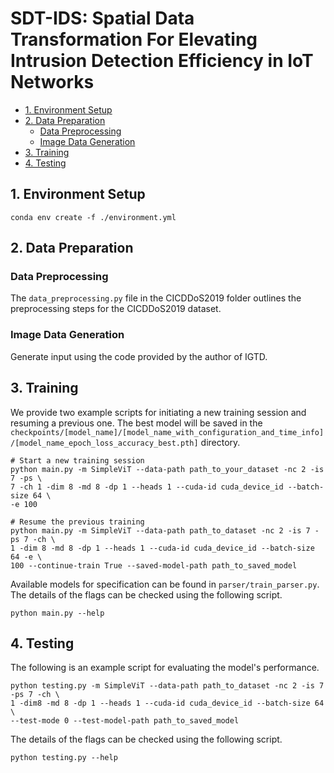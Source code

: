 
SDT-IDS: Spatial Data Transformation For Elevating Intrusion Detection Efficiency in IoT Networks <!-- omit from toc -->
=

- [1. Environment Setup](#1-environment-setup)
- [2. Data Preparation](#2-data-preparation)
  - [Data Preprocessing](#data-preprocessing)
  - [Image Data Generation](#image-data-generation)
- [3. Training](#3-training)
- [4. Testing](#4-testing)


## 1. Environment Setup
```
conda env create -f ./environment.yml
```
## 2. Data Preparation
### Data Preprocessing
The `data_preprocessing.py` file in the CICDDoS2019 folder outlines the preprocessing steps for the CICDDoS2019 dataset.
### Image Data Generation
Generate input using the code provided by the author of IGTD.
## 3. Training
We provide two example scripts for initiating a new training session and resuming a previous one. The best model will be saved in the `checkpoints/[model_name]/[model_name_with_configuration_and_time_info]/[model_name_epoch_loss_accuracy_best.pth]` directory.
```
# Start a new training session
python main.py -m SimpleViT --data-path path_to_your_dataset -nc 2 -is 7 -ps \
7 -ch 1 -dim 8 -md 8 -dp 1 --heads 1 --cuda-id cuda_device_id --batch-size 64 \
-e 100

# Resume the previous training
python main.py -m SimpleViT --data-path path_to_dataset -nc 2 -is 7 -ps 7 -ch \
1 -dim 8 -md 8 -dp 1 --heads 1 --cuda-id cuda_device_id --batch-size 64 -e \
100 --continue-train True --saved-model-path path_to_saved_model
```
Available models for specification can be found in `parser/train_parser.py`.
The details of the flags can be checked using the following script.
```
python main.py --help
```
## 4. Testing
The following is an example script for evaluating the model's performance. 
```
python testing.py -m SimpleViT --data-path path_to_dataset -nc 2 -is 7 -ps 7 -ch \
1 -dim8 -md 8 -dp 1 --heads 1 --cuda-id cuda_device_id --batch-size 64 \
--test-mode 0 --test-model-path path_to_saved_model
```
The details of the flags can be checked using the following script.
```
python testing.py --help
```